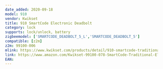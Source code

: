 ```yaml
---
date_added: 2020-09-18
model: 910
vendor: Kwikset
title: 910 SmartCode Electronic Deadbolt
category: lock
supports: lock/unlock, battery
zigbeemodel: ['SMARTCODE_DEADBOLT_5_L','SMARTCODE_DEADBOLT_5']
compatible: [z2m]
z2m: 99100-006
mlink: https://www.kwikset.com/products/detail/910-smartcode-traditional-electronic-deadbolt-with-zigbee-technology?variant=910-trl-zb-15
link: https://www.amazon.com/Kwikset-99100-078-SmartCode-Traditional-Electronic/dp/B07F3FBRXB/
EAN: 
---
```

